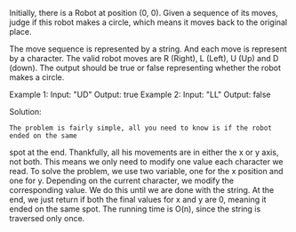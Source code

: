 Initially, there is a Robot at position (0, 0). Given a sequence of its moves, judge if this robot makes a circle, which means it moves back to the original place.

The move sequence is represented by a string. And each move is represent by a character. The valid robot moves are R (Right), L (Left), U (Up) and D (down). The output should be true or false representing whether the robot makes a circle.

Example 1:
Input: "UD"
Output: true
Example 2:
Input: "LL"
Output: false


Solution:

	The problem is fairly simple, all you need to know is if the robot ended on the same
spot at the end. Thankfully, all his movements are in either the x or y axis, not both.
This means we only need to modify one value each character we read.
	To solve the problem, we use two variable, one for the x position and one for y.
Depending on the current character, we modify the corresponding value. We do this until
we are done with the string. At the end, we just return if both the final values for x
and y are 0, meaning it ended on the same spot.
	The running time is O(n), since the string is traversed only once.
